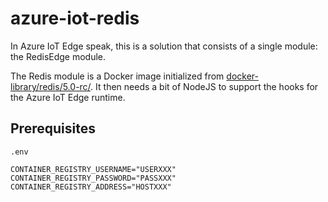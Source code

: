 # azure-iot-redis

In Azure IoT Edge speak, this is a solution that consists of a single module: the RedisEdge module.

The Redis module is a Docker image initialized from [docker-library/redis/5.0-rc/](https://github.com/docker-library/redis/tree/master/5.0-rc). It then needs a bit of NodeJS to support the hooks for the Azure IoT Edge runtime.

## Prerequisites

`.env`
```
CONTAINER_REGISTRY_USERNAME="USERXXX"
CONTAINER_REGISTRY_PASSWORD="PASSXXX"
CONTAINER_REGISTRY_ADDRESS="HOSTXXX"
```

